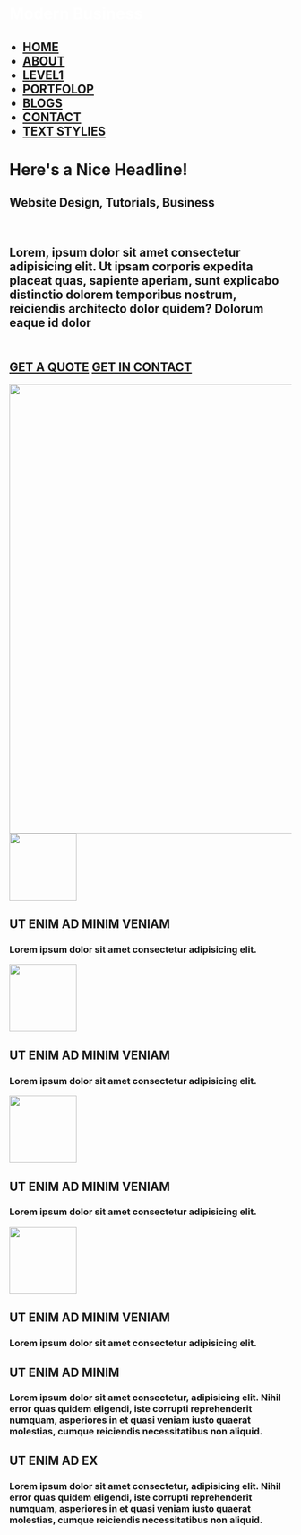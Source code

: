 <!DOCTYPE html>
<html lang="en">
<head>
    <meta charset="UTF-8">
    <meta http-equiv="X-UA-Compatible" content="IE=edge">
    <meta name="viewport" content="width=device-width, initial-scale=1.0">
    <title>Document</title>
    <link rel="stylesheet" href="bai5.5.css">
</head>
<body>
<div class="main">   
    <div class="head">
        <div class="hop1" style="color: white;"><h1>Modern Business</h1></div>
        <div class="hop2"> 
            <ul><h2>
                <li><a href="#">HOME</a></li>
                <li><a href="#">ABOUT</a></li>
                <li><a href="#">LEVEL1</a></li>
                <li><a href="#">PORTFOLOP</a></li>
                <li><a href="#">BLOGS</a></li>
                <li><a href="#">CONTACT</a></li>
                <li><a href="#">TEXT STYLIES</a></li>
           </h2></ul>
        </div>
    </div>
    <div class="slide">
        <div class="noidung"><h1>Here's a Nice Headline!</h1>
      <h2>Website Design, Tutorials, Business</h2>
      <br>
      <h2>Lorem, ipsum dolor sit amet consectetur adipisicing elit. Ut ipsam corporis expedita placeat quas, sapiente aperiam, sunt explicabo distinctio dolorem temporibus nostrum, reiciendis architecto dolor quidem? Dolorum eaque id dolor<h2><br>
        <a href="#" class="link">GET A QUOTE</a>
        <a href="#" class="link">GET IN CONTACT</a>
    </div>
      <div class="pic"><img src="https://images.twinkl.co.uk/tw1n/image/private/t_630/u/ux/pc_ver_1.png" alt="" width="800px"></div>   
     <div class="hop2"></div>
    </div> 
    <div class="content">
    <div class="block">
        <div class="box1">
        <div class="link1">       
            <div class="hinh1"><img src="https://cdn.vjshop.vn/tin-tuc/anh-den-trang-voi-anh-mau/anh-den-trang-voi-anh-mau-1.jpg" alt="" style="width: 120px;">
        <h2>UT ENIM AD MINIM VENIAM</h2></div>       
    </div>
    <div class="a1"><h3>Lorem ipsum dolor sit amet consectetur adipisicing elit.</h3></div>
        </div>
        <div class="box2">
        <div class="link1">       
            <div class="hinh1"><img src="https://cdn.vjshop.vn/tin-tuc/anh-den-trang-voi-anh-mau/anh-den-trang-voi-anh-mau-7.jpeg" alt="" style="width: 120px;">
        <h2>UT ENIM AD MINIM VENIAM</h2></div>       
    </div>
    <div class="a1"><h3>Lorem ipsum dolor sit amet consectetur adipisicing elit.</h3></div>
        </div>           
        <div class="box3">
        <div class="link1">       
            <div class="hinh1"><img src="https://cdn.vjshop.vn/tin-tuc/anh-den-trang-voi-anh-mau/anh-den-trang-voi-anh-mau-7.jpeg" alt="" style="width: 120px;">
        <h2>UT ENIM AD MINIM VENIAM</h2></div>       
    </div>
    <div class="a1"><h3>Lorem ipsum dolor sit amet consectetur adipisicing elit.</h3></div>
        </div>
        <div class="box4">
        <div class="link1">       
            <div class="hinh1"><img src="https://cdn.vjshop.vn/tin-tuc/chup-anh-den-trang/chup-anh-den-trang-cover-image.jpg" alt="" style="width: 120px;">
        <h2>UT ENIM AD MINIM VENIAM</h2></div>       
    </div>
    <div class="a1"><h3>Lorem ipsum dolor sit amet consectetur adipisicing elit.</h3></div>
        </div>      
</div>  <div class="box5"><h2>UT ENIM AD MINIM</h2>
        <h3>Lorem ipsum dolor sit amet consectetur, adipisicing elit. Nihil error quas quidem eligendi, iste corrupti reprehenderit numquam, asperiores in et quasi veniam iusto quaerat molestias, cumque reiciendis necessitatibus non aliquid.</h3>
    </div>    
        <div class="box6"><h2>UT ENIM AD EX</h2>
        <h3>Lorem ipsum dolor sit amet consectetur, adipisicing elit. Nihil error quas quidem eligendi, iste corrupti reprehenderit numquam, asperiores in et quasi veniam iusto quaerat molestias, cumque reiciendis necessitatibus non aliquid.</h3>
    </div>
    </div>
</body>
</html>
